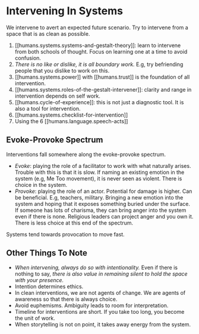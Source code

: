 
# Intervening In Systems

We intervene to avert an expected future scenario. Try to intervene from a space that is as clean as possible.

1. [[humans.systems.systems-and-gestalt-theory]]: learn to intervene from both schools of thought. Focus on learning one at a time to avoid confusion.
2. _There is no like or dislike, it is all boundary work._ E.g, try befriending people that you dislike to work on this.
3. [[humans.systems.power]] with [[humans.trust]] is the foundation of all intervention.
4. [[humans.systems.roles-of-the-gestalt-intervener]]: clarity and range in intervention depends on self work.
5. [[humans.cycle-of-experience]]: this is not just a diagnostic tool. It is also a tool for intervention.
6. [[humans.systems.checklist-for-intervention]]
7. Using the 6 [[humans.language.speech-acts]]

## Evoke-Provoke Spectrum

Interventions fall somewhere along the evoke-provoke spectrum.

- _Evoke_: playing the role of a facilitator to work with what naturally arises. Trouble with this is that it is slow. If naming an existing emotion in the system (e.g, Me Too movement), it is never seen as violent. There is choice in the system.
- _Provoke_: playing the role of an actor. Potential for damage is higher. Can be beneficial. E.g, teachers, military. Bringing a new emotion into the system and hoping that it exposes something buried under the surface. If someone has lots of charisma, they can bring anger into the system even if there is none. Religious leaders can project anger and you own it. There is less choice at this end of the spectrum.

Systems tend towards provocation to move fast.

## Other Things To Note

- _When intervening, always do so with intentionality._
    Even if there is nothing to say, _there is also value in remaining silent to hold the space with your presence._
- Intention determines ethics.
- In clean interventions, we are not agents of change. We are agents of awareness so that there is always choice.
- Avoid euphemisms. Ambiguity leads to room for interpretation.
- Timeline for interventions are short. If you take too long, you become the unit of work.
- When storytelling is not on point, it takes away energy from the system.
